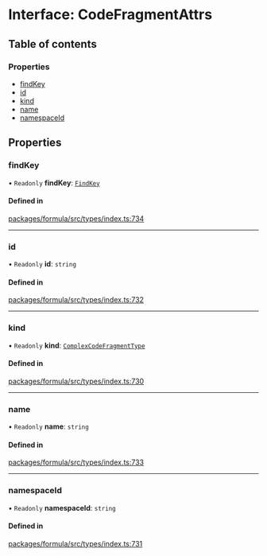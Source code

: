 # Interface: CodeFragmentAttrs

## Table of contents

### Properties

- [findKey](CodeFragmentAttrs.md#findkey)
- [id](CodeFragmentAttrs.md#id)
- [kind](CodeFragmentAttrs.md#kind)
- [name](CodeFragmentAttrs.md#name)
- [namespaceId](CodeFragmentAttrs.md#namespaceid)

## Properties

### <a id="findkey" name="findkey"></a> findKey

• `Readonly` **findKey**: [`FindKey`](FindKey.md)

#### Defined in

[packages/formula/src/types/index.ts:734](https://github.com/mashcard/mashcard/blob/main/packages/formula/src/types/index.ts#L734)

---

### <a id="id" name="id"></a> id

• `Readonly` **id**: `string`

#### Defined in

[packages/formula/src/types/index.ts:732](https://github.com/mashcard/mashcard/blob/main/packages/formula/src/types/index.ts#L732)

---

### <a id="kind" name="kind"></a> kind

• `Readonly` **kind**: [`ComplexCodeFragmentType`](../README.md#complexcodefragmenttype)

#### Defined in

[packages/formula/src/types/index.ts:730](https://github.com/mashcard/mashcard/blob/main/packages/formula/src/types/index.ts#L730)

---

### <a id="name" name="name"></a> name

• `Readonly` **name**: `string`

#### Defined in

[packages/formula/src/types/index.ts:733](https://github.com/mashcard/mashcard/blob/main/packages/formula/src/types/index.ts#L733)

---

### <a id="namespaceid" name="namespaceid"></a> namespaceId

• `Readonly` **namespaceId**: `string`

#### Defined in

[packages/formula/src/types/index.ts:731](https://github.com/mashcard/mashcard/blob/main/packages/formula/src/types/index.ts#L731)
